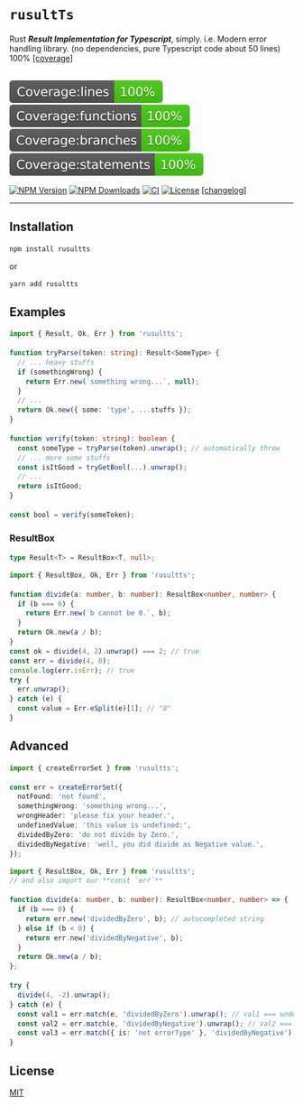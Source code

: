 # `rusultTs`

Rust **_Result Implementation for Typescript_**, simply. i.e. Modern error handling library. (no dependencies, pure Typescript code about 50 lines) 100% [[coverage]][ci-url]
<br>
<br>

[![Coverage lines](./badges/badge-lines.svg)][ci-url]
[![Coverage functions](./badges/badge-functions.svg)][ci-url]
[![Coverage branches](./badges/badge-branches.svg)][ci-url]
[![Coverage statements](./badges/badge-statements.svg)][ci-url]

[![NPM Version][npm-image]][npm-url]
[![NPM Downloads][downloads-image]][downloads-url]
[![CI](https://github.com/just-do-halee/rusultts/actions/workflows/main.yml/badge.svg)][ci-url]
[![License][license-image]][license-url]
[[changelog]](CHANGELOG.md)

---

## **Installation**<br>

```js
npm install rusultts
```

or

```js
yarn add rusultts
```

## **Examples**<br>

```ts
import { Result, Ok, Err } from 'rusultts';

function tryParse(token: string): Result<SomeType> {
  // ... heavy stuffs
  if (somethingWrong) {
    return Err.new(`something wrong...`, null);
  }
  // ...
  return Ok.new({ some: 'type', ...stuffs });
}

function verify(token: string): boolean {
  const someType = tryParse(token).unwrap(); // automatically throw
  // ... more some stuffs
  const isItGood = tryGetBool(...).unwrap();
  // ...
  return isItGood;
}

const bool = verify(someToken);
```

### ResultBox

```ts
type Result<T> = ResultBox<T, null>;
```

```ts
import { ResultBox, Ok, Err } from 'rusultts';

function divide(a: number, b: number): ResultBox<number, number> {
  if (b === 0) {
    return Err.new(`b cannot be 0.`, b);
  }
  return Ok.new(a / b);
}
const ok = divide(4, 2).unwrap() === 2; // true
const err = divide(4, 0);
console.log(err.isErr); // true
try {
  err.unwrap();
} catch (e) {
  const value = Err.eSplit(e)[1]; // "0"
}
```

## **Advanced**<br>

```ts
import { createErrorSet } from 'rusultts';

const err = createErrorSet({
  notFound: 'not found',
  somethingWrong: 'something wrong...',
  wrongHeader: 'please fix your header.',
  undefinedValue: 'this value is undefined:',
  dividedByZero: 'do not divide by Zero.',
  dividedByNegative: 'well, you did divide as Negative value.',
});
```

```ts
import { ResultBox, Ok, Err } from 'rusultts';
// and also import our **const `err`**

function divide(a: number, b: number): ResultBox<number, number> => {
  if (b === 0) {
    return err.new('dividedByZero', b); // autocompleted string
  } else if (b < 0) {
    return err.new('dividedByNegative', b);
  }
  return Ok.new(a / b);
};

try {
  divide(4, -2).unwrap();
} catch (e) {
  const val1 = err.match(e, 'dividedByZero').unwrap(); // val1 === undefined
  const val2 = err.match(e, 'dividedByNegative').unwrap(); // val2 === '-2'
  const val3 = err.match({ is: 'not errorType' }, 'dividedByNegative').unwrap(); // throw new Error()
}
```

## **License**<br>

[MIT](LICENSE)

[npm-image]: https://img.shields.io/npm/v/rusultts.svg
[npm-url]: https://npmjs.org/package/rusultts
[downloads-image]: https://img.shields.io/npm/dm/rusultts.svg
[downloads-url]: https://npmcharts.com/compare/rusultts?minimal=true
[license-url]: https://opensource.org/licenses/MIT
[license-image]: https://img.shields.io/npm/l/rusultts
[ci-url]: https://github.com/just-do-halee/rusultts/actions/workflows/main.yml
